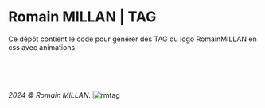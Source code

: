 # Romain MILLAN | TAG
Ce dépôt contient le code pour générer des TAG du logo RomainMILLAN en css avec animations.

<br/>
<br/>
<br/>

_2024 © Romain MILLAN._
![rmtag](https://github.com/user-attachments/assets/d400a3a7-f25c-4270-bdc1-6be8c9c170e8)
